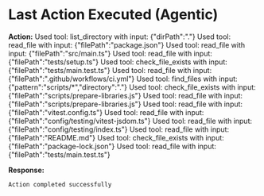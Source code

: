 # Last Action Executed (Agentic)

**Action:** Used tool: list_directory with input: {"dirPath":"."}
Used tool: read_file with input: {"filePath":"package.json"}
Used tool: read_file with input: {"filePath":"src/main.ts"}
Used tool: read_file with input: {"filePath":"tests/setup.ts"}
Used tool: check_file_exists with input: {"filePath":"tests/main.test.ts"}
Used tool: read_file with input: {"filePath":".github/workflows/ci.yml"}
Used tool: find_files with input: {"pattern":"scripts/*","directory":"."}
Used tool: check_file_exists with input: {"filePath":"scripts/prepare-libraries.js"}
Used tool: read_file with input: {"filePath":"scripts/prepare-libraries.js"}
Used tool: read_file with input: {"filePath":"vitest.config.ts"}
Used tool: read_file with input: {"filePath":"config/testing/vitest-jsdom.ts"}
Used tool: read_file with input: {"filePath":"config/testing/index.ts"}
Used tool: read_file with input: {"filePath":"README.md"}
Used tool: check_file_exists with input: {"filePath":"package-lock.json"}
Used tool: read_file with input: {"filePath":"tests/main.test.ts"}

**Response:**

```
Action completed successfully
```
